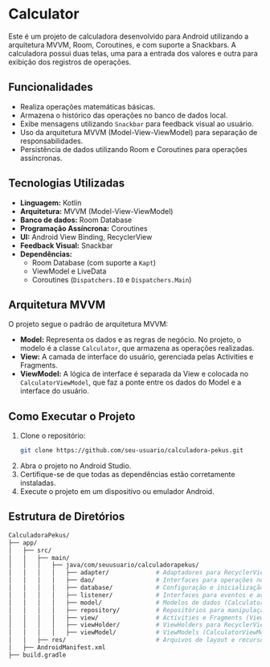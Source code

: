 # Calculator

Este é um projeto de calculadora desenvolvido para Android utilizando a arquitetura MVVM, Room, Coroutines, e com suporte a Snackbars. A calculadora possui duas telas, uma para a entrada dos valores e outra para exibição dos registros de operações.

## Funcionalidades

- Realiza operações matemáticas básicas.
- Armazena o histórico das operações no banco de dados local.
- Exibe mensagens utilizando `Snackbar` para feedback visual ao usuário.
- Uso da arquitetura MVVM (Model-View-ViewModel) para separação de responsabilidades.
- Persistência de dados utilizando Room e Coroutines para operações assíncronas.

## Tecnologias Utilizadas

- **Linguagem:** Kotlin
- **Arquitetura:** MVVM (Model-View-ViewModel)
- **Banco de dados:** Room Database
- **Programação Assíncrona:** Coroutines
- **UI:** Android View Binding, RecyclerView
- **Feedback Visual:** Snackbar
- **Dependências:**
  - Room Database (com suporte a `Kapt`)
  - ViewModel e LiveData
  - Coroutines (`Dispatchers.IO` e `Dispatchers.Main`)

## Arquitetura MVVM

O projeto segue o padrão de arquitetura MVVM:

- **Model:** Representa os dados e as regras de negócio. No projeto, o modelo é a classe `Calculator`, que armazena as operações realizadas.
- **View:** A camada de interface do usuário, gerenciada pelas Activities e Fragments.
- **ViewModel:** A lógica de interface é separada da View e colocada no `CalculatorViewModel`, que faz a ponte entre os dados do Model e a interface do usuário.

## Como Executar o Projeto

1. Clone o repositório:
    ```bash
    git clone https://github.com/seu-usuario/calculadora-pekus.git
    ```
2. Abra o projeto no Android Studio.
3. Certifique-se de que todas as dependências estão corretamente instaladas.
4. Execute o projeto em um dispositivo ou emulador Android.

## Estrutura de Diretórios

```bash
CalculadoraPekus/
├── app/
│   ├── src/
│   │   ├── main/
│   │   │   ├── java/com/seuusuario/calculadorapekus/
│   │   │   │   ├── adapter/             # Adaptadores para RecyclerViews
│   │   │   │   ├── dao/                 # Interfaces para operações no banco de dados
│   │   │   │   ├── database/            # Configuração e inicialização do Room Database
│   │   │   │   ├── listener/            # Interfaces para eventos e ações
│   │   │   │   ├── model/               # Modelos de dados (Calculator)
│   │   │   │   ├── repository/          # Repositórios para manipulação de dados
│   │   │   │   ├── view/                # Activities e Fragments (Views)
│   │   │   │   ├── viewHolder/          # ViewHolders para RecyclerViews
│   │   │   │   ├── viewModel/           # ViewModels (CalculatorViewModel)
│   │   ├── res/                         # Arquivos de layout e recursos
│   ├── AndroidManifest.xml
├── build.gradle
